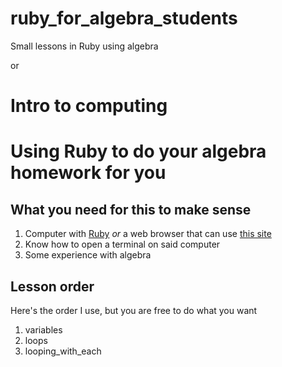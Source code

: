 # ruby_for_algebra_students
Small lessons in Ruby using algebra

or 

# Intro to computing
# Using Ruby to do your algebra homework for you

## What you need for this to make sense
1. Computer with [Ruby](https://www.ruby-lang.org/en/downloads/) _or_ a web browser that can use [this site](https://repl.it/languages/ruby)
2. Know how to open a terminal on said computer
3. Some experience with algebra


## Lesson order
Here's the order I use, but you are free to do what you want

1. variables
2. loops
3. looping_with_each
